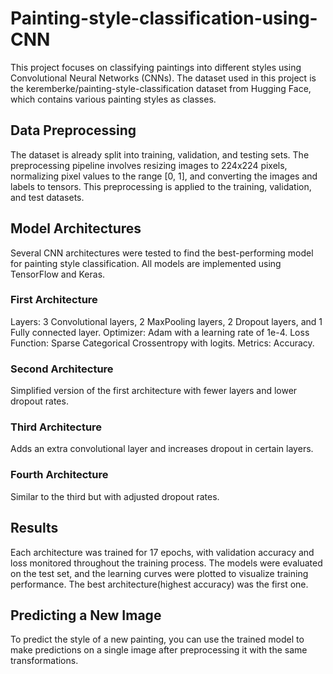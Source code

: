 # **Painting-style-classification-using-CNN**
This project focuses on classifying paintings into different styles using Convolutional Neural Networks (CNNs). The dataset used in this project is the keremberke/painting-style-classification dataset from Hugging Face, which contains various painting styles as classes.

## Data Preprocessing
The dataset is already split into training, validation, and testing sets.
The preprocessing pipeline involves resizing images to 224x224 pixels, normalizing pixel values to the range [0, 1], and converting the images and labels to tensors. This preprocessing is applied to the training, validation, and test datasets.

## Model Architectures
Several CNN architectures were tested to find the best-performing model for painting style classification. All models are implemented using TensorFlow and Keras.

### First Architecture
Layers: 3 Convolutional layers, 2 MaxPooling layers, 2 Dropout layers, and 1 Fully connected layer.
Optimizer: Adam with a learning rate of 1e-4.
Loss Function: Sparse Categorical Crossentropy with logits.
Metrics: Accuracy.
### Second Architecture
Simplified version of the first architecture with fewer layers and lower dropout rates.
### Third Architecture
Adds an extra convolutional layer and increases dropout in certain layers.
### Fourth Architecture
Similar to the third but with adjusted dropout rates.

## Results
Each architecture was trained for 17 epochs, with validation accuracy and loss monitored throughout the training process. The models were evaluated on the test set, and the learning curves were plotted to visualize training performance. The best architecture(highest accuracy) was the first one.

## Predicting a New Image
To predict the style of a new painting, you can use the trained model to make predictions on a single image after preprocessing it with the same transformations.


